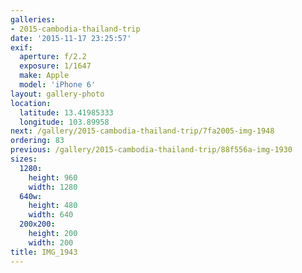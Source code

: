 ```yaml
---
galleries:
- 2015-cambodia-thailand-trip
date: '2015-11-17 23:25:57'
exif:
  aperture: f/2.2
  exposure: 1/1647
  make: Apple
  model: 'iPhone 6'
layout: gallery-photo
location:
  latitude: 13.41985333
  longitude: 103.89958
next: /gallery/2015-cambodia-thailand-trip/7fa2005-img-1948
ordering: 83
previous: /gallery/2015-cambodia-thailand-trip/88f556a-img-1930
sizes:
  1280:
    height: 960
    width: 1280
  640w:
    height: 480
    width: 640
  200x200:
    height: 200
    width: 200
title: IMG_1943
---
```

